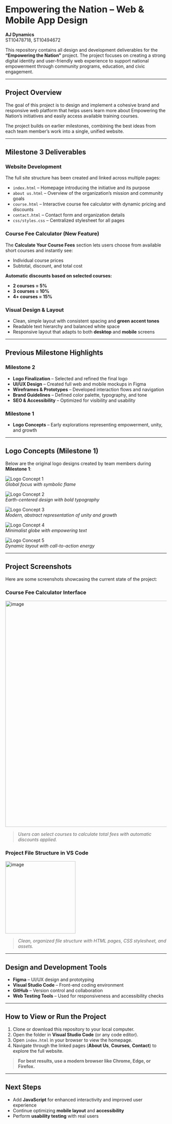 # Empowering the Nation – Web & Mobile App Design

**AJ Dynamics**  
ST10478718, ST10494672

This repository contains all design and development deliverables for the **“Empowering the Nation”** project. The project focuses on creating a strong digital identity and user-friendly web experience to support national empowerment through community programs, education, and civic engagement.

---

## Project Overview

The goal of this project is to design and implement a cohesive brand and responsive web platform that helps users learn more about Empowering the Nation’s initiatives and easily access available training courses.

The project builds on earlier milestones, combining the best ideas from each team member’s work into a single, unified website.

---

## Milestone 3 Deliverables

### Website Development

The full site structure has been created and linked across multiple pages:

- `index.html` – Homepage introducing the initiative and its purpose  
- `about us.html` – Overview of the organization’s mission and community goals  
- `course.html` – Interactive course fee calculator with dynamic pricing and discounts  
- `contact.html` – Contact form and organization details  
- `css/styles.css` – Centralized stylesheet for all pages  

### Course Fee Calculator (New Feature)

The **Calculate Your Course Fees** section lets users choose from available short courses and instantly see:

- Individual course prices  
- Subtotal, discount, and total cost  

**Automatic discounts based on selected courses:**

- **2 courses = 5%**  
- **3 courses = 10%**  
- **4+ courses = 15%**

### Visual Design & Layout

- Clean, simple layout with consistent spacing and **green accent tones**  
- Readable text hierarchy and balanced white space  
- Responsive layout that adapts to both **desktop** and **mobile** screens  

---

## Previous Milestone Highlights

### Milestone 2

- **Logo Finalization** – Selected and refined the final logo  
- **UI/UX Design** – Created full web and mobile mockups in Figma  
- **Wireframes & Prototypes** – Developed interaction flows and navigation  
- **Brand Guidelines** – Defined color palette, typography, and tone  
- **SEO & Accessibility** – Optimized for visibility and usability  

### Milestone 1

- **Logo Concepts** – Early explorations representing empowerment, unity, and growth  

---

## Logo Concepts (Milestone 1)

Below are the original logo designs created by team members during **Milestone 1**:

![Logo Concept 1](https://github.com/user-attachments/assets/68923c56-db1a-4579-bd44-e6ead4a47144)  
*Global focus with symbolic flame*

![Logo Concept 2](https://github.com/user-attachments/assets/31cf8afa-daf6-4c1c-8a07-b018844e66b7)  
*Earth-centered design with bold typography*

![Logo Concept 3](https://github.com/user-attachments/assets/188b884c-b863-4a35-a271-02271d50ee48)  
*Modern, abstract representation of unity and growth*

![Logo Concept 4](https://github.com/user-attachments/assets/3c4490a6-bee6-49ae-b5ef-032e6e54c283)  
*Minimalist globe with empowering text*

![Logo Concept 5](https://github.com/user-attachments/assets/850e873b-73a4-48de-9c36-e4c55d2cc101)  
*Dynamic layout with call-to-action energy*

---

## Project Screenshots

Here are some screenshots showcasing the current state of the project:

### Course Fee Calculator Interface
<img width="595" height="706" alt="image" src="https://github.com/user-attachments/assets/45918862-823b-4d45-b368-a56d3ec00a34" />


> *Users can select courses to calculate total fees with automatic discounts applied.*

### Project File Structure in VS Code
<img width="219" height="226" alt="image" src="https://github.com/user-attachments/assets/0b20869a-57b0-4ea4-abe7-5dd5236ea639" />


> *Clean, organized file structure with HTML pages, CSS stylesheet, and assets.*

---

## Design and Development Tools

- **Figma** – UI/UX design and prototyping  
- **Visual Studio Code** – Front-end coding environment  
- **GitHub** – Version control and collaboration  
- **Web Testing Tools** – Used for responsiveness and accessibility checks  

---

## How to View or Run the Project

1. Clone or download this repository to your local computer.  
2. Open the folder in **Visual Studio Code** (or any code editor).  
3. Open `index.html` in your browser to view the homepage.  
4. Navigate through the linked pages (**About Us**, **Courses**, **Contact**) to explore the full website.  

>  **For best results, use a modern browser like Chrome, Edge, or Firefox.**

---

## Next Steps

- Add **JavaScript** for enhanced interactivity and improved user experience  
- Continue optimizing **mobile layout** and **accessibility**  
- Perform **usability testing** with real users  
